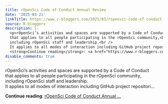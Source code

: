 ```yaml
---
title: rOpenSci Code of Conduct Annual Review
date: '2025-03-21'
linkTitle: https://www.r-bloggers.com/2025/03/ropensci-code-of-conduct-annual-review-6/
source: R-bloggers
description: |-
  <p>rOpenSci’s activities and spaces are supported by a Code of Conduct<br />
  that applies to all people participating in the rOpenSci community,<br />
  including rOpenSci staff and leadership.<br />
  It applies to all modes of interaction including GitHub project repositori...</p>
  <strong>Continue reading</strong>: <a href="https://www.r-bloggers.com/2025/03/ropensci-code-of-conduct-annual-review-6/">rOpenSci Code of Conduct Annual ...
disable_comments: true
---
```

<p>rOpenSci’s activities and spaces are supported by a Code of Conduct<br />
that applies to all people participating in the rOpenSci community,<br />
including rOpenSci staff and leadership.<br />
It applies to all modes of interaction including GitHub project repositori...</p>
<strong>Continue reading</strong>: <a href="https://www.r-bloggers.com/2025/03/ropensci-code-of-conduct-annual-review-6/">rOpenSci Code of Conduct Annual ...